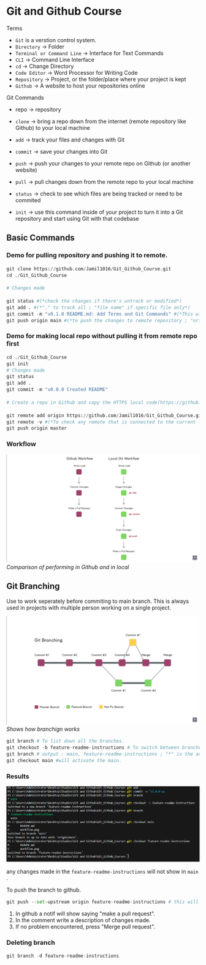 # Git and Github Course

Terms

- `Git` is a verstion control system.
- `Directory` -> Folder
- `Terminal or Command Line` -> Interface for Text Commands
- `CLI` -> Command Line Interface
- `cd` -> Change Directory
- `Code Editor` -> Word Processor for Writing Code
- `Repository` -> Project, or the folder/place where your project is kept
- `Github` -> A website to host your repositories online

Git Commands

* repo -> repository
* `clone` -> bring a repo down from the internet (remote repository like Github) to your local machine
* `add` -> track your files and changes with Git
* `commit` -> save your changes into Git
* `push` -> push your changes to your remote repo on Github (or another website)
* `pull` -> pull changes down from the remote repo to your local machine

* `status` -> check to see which files are being tracked or need to be commited
* `init` -> use this command inside of your project to turn it into a Git repository and start using Git with that codebase


## Basic Commands

### Demo for pulling repository and pushing it to remote.
```python 
git clone https://github.com/Jamil1016/Git_Github_Course.git
cd ./Git_Github_Course

# Changes made

git status #(*check the changes if there's untrack or modified*)
git add . #(*"." to track all ; "file name" if specific file only*)
git commit -m "v0.1.0 README.md: Add Terms and Git Commands" #(*This will saved the changes to local repository*)
git push origin main #(*to push the changes to remote repository ; "origin" is the git clone and  branch name "main"*)
```


### Demo for making local repo without pulling it from remote repo first
```python
cd ./Git_Github_Course
git init
# Changes made
git status
git add .
git commit -m "v0.0.0 Created README"

# Create a repo in Github and copy the HTTPS local code(https://github.com/Jamil1016/Git_Github_Course.git)

git remote add origin https://github.com/Jamil1016/Git_Github_Course.git
git remote -v #(*To check any remote that is connected to the current local repo*)
git push origin master
```

### Workflow

![alt text](./Images/workflow.png)
*Comparison of performing in Github and in local*

## Git Branching

Use to work seperately before commiting to main branch. This is always used in projects with multiple person working on a single project.

![alt text](./Images/git_branching.png)
*Shows how branchign works*

```python
git branch # To list down all the branches.
git checkout -b feature-readme-instructions # To switch between branches (git checkout) by adding -b it creates new branch
git branch # output : main, feature-readme-instructions ; "*" is the active.
git checkout main #will activate the main.
```
### Results
![alt text](./Images/branching_coding.png)

any changes made in the `feature-readme-instructions` will not show in `main` .

To push the branch to github.
```python
git push --set-upstream origin feature-readme-instructions # this will push the branch to remote repo and wil make a push request to main branch
```

1. In github a notif will show saying "make a pull request".
2. In the comment write a description of changes made.
3. If no problem encountered, press "Merge pull request".

### Deleting branch
```python
git branch -d feature-readme-instructions
```

